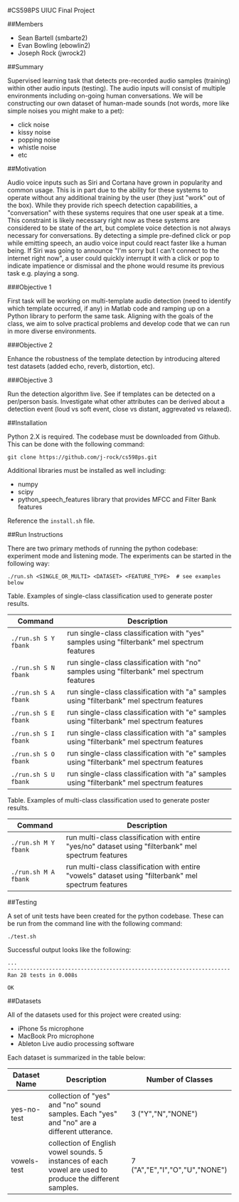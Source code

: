 #CS598PS UIUC Final Project

##Members

* Sean Bartell (smbarte2)
* Evan Bowling (ebowlin2)
* Joseph Rock (jwrock2)

##Summary

Supervised learning task that detects pre-recorded audio samples (training) within other audio inputs (testing). The audio inputs will consist of multiple environments including on-going human conversations. We will be constructing our own dataset of human-made sounds (not words, more like simple noises you might make to a pet):

* click noise
* kissy noise
* popping noise
* whistle noise
* etc

##Motivation

Audio voice inputs such as Siri and Cortana have grown in popularity and common usage. This is in part due to the ability for these systems to operate without any additional training by the user (they just "work" out of the box). While they provide rich speech detection capabilities, a "conversation" with these systems requires that one user speak at a time. This constraint is likely necessary right now as these systems are considered to be state of the art, but complete voice detection is not always necessary for conversations. By detecting a simple pre-defined click or pop while emitting speech, an audio voice input could react faster like a human being. If Siri was going to announce "I'm sorry but I can't connect to the internet right now", a user could quickly interrupt it with a click or pop to indicate impatience or dismissal and the phone would resume its previous task e.g. playing a song.

###Objective 1

First task will be working on multi-template audio detection (need to identify which template occurred, if any) in Matlab code and ramping up on a Python library to perform the same task. Aligning with the goals of the class, we aim to solve practical problems and develop code that we can run in more diverse environments.

###Objective 2

Enhance the robustness of the template detection by introducing altered test datasets (added echo, reverb, distortion, etc).

###Objective 3

Run the detection algorithm live. See if templates can be detected on a per/person basis. Investigate what other attributes can be derived about a detection event (loud vs soft event, close vs distant, aggrevated vs relaxed).

##Installation

Python 2.X is required. The codebase must be downloaded from Github. This can be done with the following command:

    git clone https://github.com/j-rock/cs598ps.git

Additional libraries must be installed as well including:
* numpy
* scipy
* python_speech_features library that provides MFCC and Filter Bank features

Reference the `install.sh` file.

##Run Instructions

There are two primary methods of running the python codebase: experiment mode and listening mode. The experiments can be started in the following way:

    ./run.sh <SINGLE_OR_MULTI> <DATASET> <FEATURE_TYPE>  # see examples below

Table. Examples of single-class classification used to generate poster results.    

Command  | Description
------------- | -------------
`./run.sh S Y fbank`  | run single-class classification with "yes" samples using "filterbank" mel spectrum features
`./run.sh S N fbank` | run single-class classification with "no" samples using "filterbank" mel spectrum features
`./run.sh S A fbank`  | run single-class classification with "a" samples using "filterbank" mel spectrum features
`./run.sh S E fbank` | run single-class classification with "e" samples using "filterbank" mel spectrum features
`./run.sh S I fbank`  | run single-class classification with "a" samples using "filterbank" mel spectrum features
`./run.sh S O fbank` | run single-class classification with "e" samples using "filterbank" mel spectrum features
`./run.sh S U fbank`  | run single-class classification with "a" samples using "filterbank" mel spectrum features

Table. Examples of multi-class classification used to generate poster results.    

Command  | Description
------------- | -------------
`./run.sh M Y fbank`  | run multi-class classification with entire "yes/no" dataset using "filterbank" mel spectrum features
`./run.sh M A fbank`  | run multi-class classification with entire "vowels" dataset using "filterbank" mel spectrum features

##Testing

A set of unit tests have been created for the python codebase. These can be run from the command line with the following command:

    ./test.sh

Successful output looks like the following:
```
...
----------------------------------------------------------------------
Ran 28 tests in 0.008s

OK
```

##Datasets

All of the datasets used for this project were created using:
* iPhone 5s microphone
* MacBook Pro microphone
* Ableton Live audio processing software

Each dataset is summarized in the table below:

Dataset Name  | Description | Number of Classes
------------- | -------------|---------------
yes-no-test  | collection of "yes" and "no" sound samples. Each "yes" and "no" are a different utterance. | 3 ("Y","N","NONE")
vowels-test  | collection of English vowel sounds. 5 instances of each vowel are used to produce the different samples. | 7 ("A","E","I","O","U","NONE")


